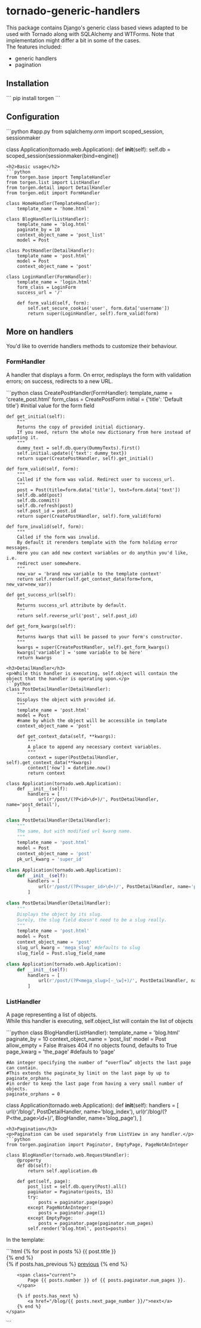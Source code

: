 <h1>tornado-generic-handlers</h1>
<p>This package contains Django's generic class based views adapted to be used with Tornado along with SQLAlchemy and WTForms. 
Note that implementation might differ a bit in some of the cases.<br/> The features included:
<ul>
  <li>generic handlers</li>
  <li>pagination</li>
</ul>
</p>
<h2>Installation</h2>
```
pip install torgen
```
<h2>Configuration</h2>
```python
#app.py
from sqlalchemy.orm import scoped_session, sessionmaker

class Application(tornado.web.Application):
    def __init__(self):
        self.db = scoped_session(sessionmaker(bind=engine))
```
<h2>Basic usage</h2>
```python
from torgen.base import TemplateHandler
from torgen.list import ListHandler
from torgen.detail import DetailHandler
from torgen.edit import FormHandler

class HomeHandler(TemplateHandler):
    template_name = 'home.html'
    
class BlogHandler(ListHandler):
    template_name = 'blog.html'
    paginate_by = 10
    context_object_name = 'post_list'
    model = Post
    
class PostHandler(DetailHandler):
    template_name = 'post.html'
    model = Post
    context_object_name = 'post'
    
class LoginHandler(FormHandler):
    template_name = 'login.html'
    form_class = LoginForm
    success_url = '/'
    
    def form_valid(self, form):
        self.set_secure_cookie('user', form.data['username'])
        return super(LoginHandler, self).form_valid(form)
```
<h2>More on handlers</h2>
<p>You'd like to override handlers methods to customize their behaviour. </p>
<h3>FormHandler</h3>
<p>A handler that displays a form. On error, redisplays the form with validation errors; on success, redirects to a new URL.</p>
```python
class CreatePostHandler(FormHandler):
    template_name = 'create_post.html'
    form_class = CreatePostForm
    initial = {'title': 'Default title'} #initial value for the form field
        
    def get_initial(self):
        """
        Returns the copy of provided initial dictionary.
        If you need, return the whole new dictionary from here instead of updating it.
        """
        dummy_text = self.db.query(DummyTexts).first()
        self.initial.update({'text': dummy_text})
        return super(CreatePostHandler, self).get_initial()
    
    def form_valid(self, form):
        """
        Called if the form was valid. Redirect user to success_url.
        """
        post = Post(title=form.data['title'], text=form.data['text'])
        self.db.add(post)
        self.db.commit()
        self.db.refresh(post)
        self.post_id = post.id
        return super(CreatePostHandler, self).form_valid(form)
        
    def form_invalid(self, form):
        """
        Called if the form was invalid.
        By default it rerenders template with the form holding error messages.
        Here you can add new context variables or do anythin you'd like, i.e.
        redirect user somewhere.
        """
        new_var = 'brand new variable to the template context'
        return self.render(self.get_context_data(form=form, new_var=new_var))
        
    def get_success_url(self):
        """
        Returns success_url attribute by default.
        """
        return self.reverse_url('post', self.post_id)
        
    def get_form_kwargs(self):
        """
        Returns kwargs that will be passed to your form's constructor.
        """
        kwargs = super(CreatePostHandler, self).get_form_kwargs()
        kwargs['variable'] = 'some variable to be here'
        return kwargs
```
<h3>DetailHandler</h3>
<p>While this handler is executing, self.object will contain the object that the handler is operating upon.</p>
```python
class PostDetailHandler(DetailHandler):
    """
    Displays the object with provided id.
    """
    template_name = 'post.html'
    model = Post
    #name by which the object will be accessible in template
    context_object_name = 'post'
    
    def get_context_data(self, **kwargs):
        """
        A place to append any necessary context variables.
        """
        context = super(PostDetailHandler, self).get_context_data(**kwargs)
        context['now'] = datetime.now()
        return context

class Application(tornado.web.Application):
    def __init__(self):
        handlers = [
            url(r'/post/(?P<id>\d+)/', PostDetailHandler, name='post_detail'),
        ]
```
```python
class PostDetailHandler(DetailHandler):
    """
    The same, but with modified url kwarg name.
    """
    template_name = 'post.html'
    model = Post
    context_object_name = 'post' 
    pk_url_kwarg = 'super_id'

class Application(tornado.web.Application):
    def __init__(self):
        handlers = [
            url(r'/post/(?P<super_id>\d+)/', PostDetailHandler, name='post_detail'),
        ]
```
```python
class PostDetailHandler(DetailHandler):
    """
    Displays the object by its slug.
    Surely, the slug field doesn't need to be a slug really.
    """
    template_name = 'post.html'
    model = Post
    context_object_name = 'post' 
    slug_url_kwarg = 'mega_slug' #defaults to slug
    slug_field = Post.slug_field_name

class Application(tornado.web.Application):
    def __init__(self):
        handlers = [
            url(r'/post/(?P<mega_slug>[-_\w]+)/', PostDetailHandler, name='post_detail'),
        ]
```
<h3>ListHandler</h3>
<p>A page representing a list of objects.<br/>While this handler is executing, self.object_list will contain the list of objects </p>
```python
class BlogHandler(ListHandler):
    template_name = 'blog.html'
    paginate_by = 10
    context_object_name = 'post_list'
    model = Post
    allow_empty = False #raises 404 if no objects found, defaults to True
    page_kwarg = 'the_page' #defauls to 'page'
    
    #An integer specifying the number of “overflow” objects the last page can contain. 
    #This extends the paginate_by limit on the last page by up to paginate_orphans, 
    #in order to keep the last page from having a very small number of objects.
    paginate_orphans = 0 
    
class Application(tornado.web.Application):
    def __init__(self):
        handlers = [
            url(r'/blog/', PostDetailHandler, name='blog_index'),
            url(r'/blog/(?P<the_page>\d+)/', BlogHandler, name='blog_page'),
        ]
```
<h3>Pagination</h3>
<p>Pagination can be used separately from ListView in any handler.</p>
```python
from torgen.pagination import Paginator, EmptyPage, PageNotAnInteger

class BlogHandler(tornado.web.RequestHandler):
    @property
    def db(self):
        return self.application.db
        
    def get(self, page):
        post_list = self.db.query(Post).all()
        paginator = Paginator(posts, 15)
        try:
            posts = paginator.page(page)
        except PageNotAnInteger:
            posts = paginator.page(1)
        except EmptyPage:
            posts = paginator.page(paginator.num_pages)
        self.render('blog.html', posts=posts)
```
<p>In the template:</p>
```html
{% for post in posts %}
    {{ post.title }}<br />
{% end %}

<div class="pagination">
    <span class="step-links">
        {% if posts.has_previous %}
            <a href="/blog/{{ posts.previous_page_number }}/">previous</a>
        {% end %}

        <span class="current">
            Page {{ posts.number }} of {{ posts.paginator.num_pages }}.
        </span>

        {% if posts.has_next %}
            <a href="/blog/{{ posts.next_page_number }}/">next</a>
        {% end %}
    </span>
</div>
```
